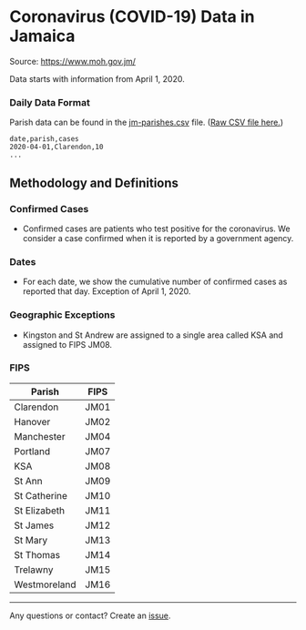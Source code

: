 # Coronavirus (COVID-19) Data in Jamaica
Source: https://www.moh.gov.jm/

Data starts with information from April 1, 2020. 


### Daily Data Format

Parish data can be found in the [jm-parishes.csv](jm-parishes.csv) file. ([Raw CSV file here.](https://raw.githubusercontent.com/jordanliu/covid-19-data-jm/master/jm-parishes.csv))

```
date,parish,cases
2020-04-01,Clarendon,10
...
```

## Methodology and Definitions
### Confirmed Cases
* Confirmed cases are patients who test positive for the coronavirus. We consider a case confirmed when it is reported by a government agency.

### Dates
* For each date, we show the cumulative number of confirmed cases as reported that day. Exception of April 1, 2020.

### Geographic Exceptions
* Kingston and St Andrew are assigned to a single area called KSA and assigned to FIPS JM08.

### FIPS

| Parish        | FIPS           |
| ------------- |:-------------:|
| Clarendon     | JM01 | 
| Hanover       | JM02 | 
| Manchester    | JM04 | 
| Portland      | JM07 | 
| KSA           | JM08 | 
| St Ann        | JM09 | 
| St Catherine  | JM10 | 
| St Elizabeth  | JM11 | 
| St James      | JM12 | 
| St Mary       | JM13 | 
| St Thomas     | JM14 | 
| Trelawny      | JM15 | 
| Westmoreland  | JM16 | 


---
Any questions or contact? Create an [issue](https://github.com/jordanliu/covid-19-data-jm/issues).
